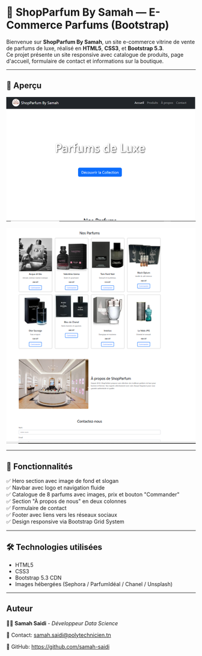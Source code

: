 # 🌸 ShopParfum By Samah — E-Commerce Parfums (Bootstrap)

Bienvenue sur **ShopParfum By Samah**, un site e-commerce vitrine de vente de parfums de luxe, réalisé en **HTML5**, **CSS3**, et **Bootstrap 5.3**.  
Ce projet présente un site responsive avec catalogue de produits, page d'accueil, formulaire de contact et informations sur la boutique.

---

## 📸 Aperçu

![ShopParfum Screenshot](cap2.png)

![ShopParfum Screenshot](cap1.png)

---

## 🎨 Fonctionnalités

✅ Hero section avec image de fond et slogan  
✅ Navbar avec logo et navigation fluide  
✅ Catalogue de 8 parfums avec images, prix et bouton "Commander"  
✅ Section "À propos de nous" en deux colonnes  
✅ Formulaire de contact  
✅ Footer avec liens vers les réseaux sociaux  
✅ Design responsive via Bootstrap Grid System  

---

## 🛠️ Technologies utilisées

- HTML5
- CSS3
- Bootstrap 5.3 CDN
- Images hébergées (Sephora / ParfumIdéal / Chanel / Unsplash)

---

## Auteur

👩‍💻 **Samah Saidi** - *Développeur Data Science*

📧 Contact: samah.saidi@polytechnicien.tn

🔗 GitHub: https://github.com/samah-saidi

